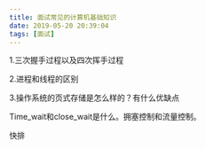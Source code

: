 ```yaml
---
title: 面试常见的计算机基础知识
date: 2019-05-20 20:39:04
tags: [面试]
---
```


1.三次握手过程以及四次挥手过程



2.进程和线程的区别



3.操作系统的页式存储是怎么样的？有什么优缺点



Time_wait和close_wait是什么。拥塞控制和流量控制。



快排